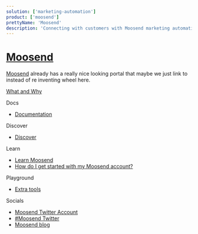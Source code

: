 ```yaml
---
solution: ['marketing-automation']
product: ['moosend']
prettyName: 'Moosend'
description: 'Connecting with customers with Moosend marketing automation'
---
```


# [Moosend](https://moosend.com/help/)

[Moosend](https://moosend.com/help/) already has a really nice looking portal that maybe we just link to instead of re inventing wheel here.

[What and Why]()

Docs

- [Documentation](https://moosend.com/help/)

Discover

- [Discover]()

Learn

- [Learn Moosend](https://academy.moosend.com/)
- [How do I get started with my Moosend account?](https://help.moosend.com/hc/en-us/articles/208076445-How-do-I-get-started-with-my-Moosend-account-)

Playground

- [Extra tools](https://moosend.com/resources/fancy-toolshed/)

Socials

- [Moosend Twitter Account](https://twitter.com/moosend)
- [#Moosend Twitter](https://twitter.com/search?q=%23moosend&src=typed_query&f=live)
- [Moosend blog](https://moosend.com/blog/)
